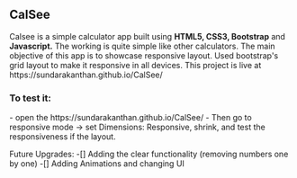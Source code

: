 <h2>CalSee</h2>
Calsee is a simple calculator app built using <strong>HTML5, CSS3, Bootstrap</strong> and <strong>Javascript.</strong>
The working is quite simple like other calculators. 
The main objective of this app is to showcase responsive layout.
Used bootstrap's grid layout to make it responsive in all devices.
This project is live at https://sundarakanthan.github.io/CalSee/ 
<h3>To test it:</h3>
  - open the https://sundarakanthan.github.io/CalSee/ 
  - Then go to responsive mode -> set Dimensions: Responsive, shrink, and test the responsiveness if the layout.


Future Upgrades:
 -[] Adding the clear functionality (removing numbers one by one)
 -[] Adding Animations and changing UI
